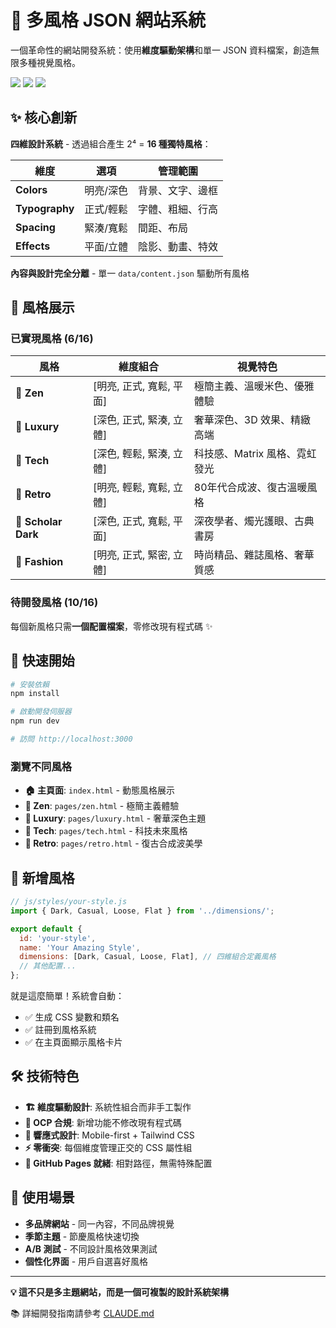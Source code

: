 # 🎨 多風格 JSON 網站系統

一個革命性的網站開發系統：使用**維度驅動架構**和單一 JSON 資料檔案，創造無限多種視覺風格。

![](https://img.shields.io/badge/風格-6%2F16-blue) ![](https://img.shields.io/badge/架構-維度驅動-green) ![](https://img.shields.io/badge/原則-OCP-orange)

## ✨ 核心創新

**四維設計系統** - 透過組合產生 2⁴ = **16 種獨特風格**：

| 維度 | 選項 | 管理範圍 |
|------|------|----------|
| **Colors** | 明亮/深色 | 背景、文字、邊框 |
| **Typography** | 正式/輕鬆 | 字體、粗細、行高 |
| **Spacing** | 緊湊/寬鬆 | 間距、布局 |
| **Effects** | 平面/立體 | 陰影、動畫、特效 |

**內容與設計完全分離** - 單一 `data/content.json` 驅動所有風格

## 🎨 風格展示

### 已實現風格 (6/16)

| 風格 | 維度組合 | 視覺特色 |
|------|---------|---------|
| 🧘 **Zen** | [明亮, 正式, 寬鬆, 平面] | 極簡主義、溫暖米色、優雅體驗 |
| 💎 **Luxury** | [深色, 正式, 緊湊, 立體] | 奢華深色、3D 效果、精緻高端 |
| 🤖 **Tech** | [深色, 輕鬆, 緊湊, 立體] | 科技感、Matrix 風格、霓虹發光 |
| 🌈 **Retro** | [明亮, 輕鬆, 寬鬆, 立體] | 80年代合成波、復古溫暖風格 |
| 🌙 **Scholar Dark** | [深色, 正式, 寬鬆, 平面] | 深夜學者、燭光護眼、古典書房 |
| 💄 **Fashion** | [明亮, 正式, 緊密, 立體] | 時尚精品、雜誌風格、奢華質感 |

### 待開發風格 (10/16)
每個新風格只需**一個配置檔案**，零修改現有程式碼 ✨

## 🚀 快速開始

```bash
# 安裝依賴
npm install

# 啟動開發伺服器
npm run dev

# 訪問 http://localhost:3000
```

### 瀏覽不同風格
- **🏠 主頁面**: `index.html` - 動態風格展示
- **🧘 Zen**: `pages/zen.html` - 極簡主義體驗
- **💎 Luxury**: `pages/luxury.html` - 奢華深色主題
- **🤖 Tech**: `pages/tech.html` - 科技未來風格  
- **🌈 Retro**: `pages/retro.html` - 復古合成波美學

## 🔧 新增風格

```javascript
// js/styles/your-style.js
import { Dark, Casual, Loose, Flat } from '../dimensions/';

export default {
  id: 'your-style',
  name: 'Your Amazing Style',
  dimensions: [Dark, Casual, Loose, Flat], // 四維組合定義風格
  // 其他配置...
};
```

就是這麼簡單！系統會自動：
- ✅ 生成 CSS 變數和類名
- ✅ 註冊到風格系統
- ✅ 在主頁面顯示風格卡片

## 🛠️ 技術特色

- **🏗️ 維度驅動設計**: 系統性組合而非手工製作
- **🔀 OCP 合規**: 新增功能不修改現有程式碼
- **📱 響應式設計**: Mobile-first + Tailwind CSS
- **⚡ 零衝突**: 每個維度管理正交的 CSS 屬性組
- **🎯 GitHub Pages 就緒**: 相對路徑，無需特殊配置

## 🎯 使用場景

- **多品牌網站** - 同一內容，不同品牌視覺
- **季節主題** - 節慶風格快速切換  
- **A/B 測試** - 不同設計風格效果測試
- **個性化界面** - 用戶自選喜好風格

---

**💡 這不只是多主題網站，而是一個可複製的設計系統架構**

📚 詳細開發指南請參考 [CLAUDE.md](CLAUDE.md)